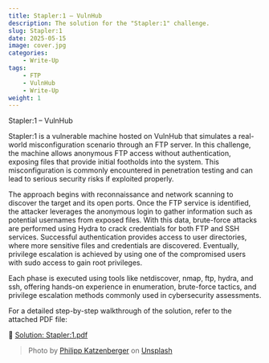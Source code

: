 ```yaml
---
title: Stapler:1 – VulnHub
description: The solution for the "Stapler:1" challenge.
slug: Stapler:1
date: 2025-05-15
image: cover.jpg
categories:
    - Write-Up
tags:
    - FTP
    - VulnHub
    - Write-Up
weight: 1
---
```


Stapler:1 – VulnHub

Stapler:1 is a vulnerable machine hosted on VulnHub that simulates a real-world misconfiguration scenario through an FTP server. In this challenge, the machine allows anonymous FTP access without authentication, exposing files that provide initial footholds into the system. This misconfiguration is commonly encountered in penetration testing and can lead to serious security risks if exploited properly.

The approach begins with reconnaissance and network scanning to discover the target and its open ports. Once the FTP service is identified, the attacker leverages the anonymous login to gather information such as potential usernames from exposed files. With this data, brute-force attacks are performed using Hydra to crack credentials for both FTP and SSH services. Successful authentication provides access to user directories, where more sensitive files and credentials are discovered. Eventually, privilege escalation is achieved by using one of the compromised users with sudo access to gain root privileges.

Each phase is executed using tools like netdiscover, nmap, ftp, hydra, and ssh, offering hands-on experience in enumeration, brute-force tactics, and privilege escalation methods commonly used in cybersecurity assessments.

For a detailed step-by-step walkthrough of the solution, refer to the attached PDF file:

📄 [Solution: Stapler:1.pdf](/writeups/files/Stapler1_WriteUp.pdf)

> Photo by [Philipp Katzenberger](https://unsplash.com/@fantasyflip?utm_content=creditCopyText&utm_medium=referral&utm_source=unsplash) on [Unsplash](https://unsplash.com/photos/closeup-photo-of-turned-on-blue-and-white-laptop-computer-iIJrUoeRoCQ?utm_content=creditCopyText&utm_medium=referral&utm_source=unsplash)
